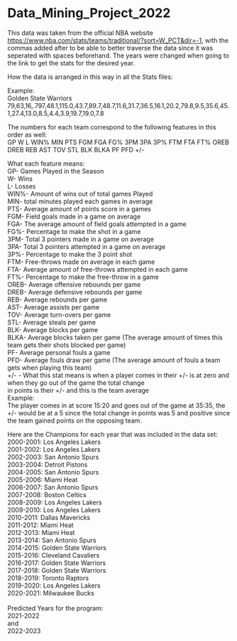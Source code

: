 # Data_Mining_Project_2022
This data was taken from the official NBA website https://www.nba.com/stats/teams/traditional/?sort=W_PCT&dir=-1, with the commas added after to be able to
    better traverse the data since it was seperated with spaces beforehand. The years were changed when going to the link to get the stats for the desired year.

How the data is arranged in this way in all the Stats files:<br>
<Team>
<Team Stats>
    
Example:<br>
    Golden State Warriors<br>
    79,63,16,.797,48.1,115.0,43.7,89.7,48.7,11.6,31.7,36.5,16.1,20.2,79.8,9.5,35.6,45.1,27.4,13.0,8.5,4.4,3.9,19.7,19.0,7.8<br>
    
The numbers for each team correspond to the following features in this order as well:<br>
GP W L WIN% MIN PTS FGM FGA FG% 3PM 3PA 3P% FTM FTA FT% OREB DREB REB AST TOV STL BLK BLKA PF PFD +/-<br>

What each feature means:<br>
    GP- Games Played in the Season<br>
    W- Wins<br>
    L- Losses<br>
    WIN%- Amount of wins out of total games Played<br>
    MIN- total minutes played each games in average<br>
    PTS- Average amount of points score in a games<br>
    FGM- Field goals made in a game on average<br>
    FGA- The average amount of field goals attempted in a game<br>
    FG%- Percentage to make the shot in a game<br>
    3PM- Total 3 pointers made in a game on average<br>
    3PA- Total 3 pointers attempted in a game on average<br>
    3P%- Percentage to make the 3 point shot<br>
    FTM- Free-throws made on average in each game<br>
    FTA- Average amount of free-throws attempted in each game<br>
    FT%- Percentage to make the free-throw in a game<br>
    OREB- Average offensive rebounds per game<br>
    DREB- Average defensive rebounds per game<br>
    REB- Average rebounds per game<br>
    AST- Average assists per game<br>
    TOV- Average turn-overs per game<br>
    STL- Average steals per game<br>
    BLK- Average blocks per game<br>
    BLKA- Average blocks taken per game (The average amount of times this team gets their shots blocked per game)<br>
    PF- Average personal fouls a game<br>
    PFD- Average fouls draw per game (The average amount of fouls a team gets when playing this team)<br>
    +/- - What this stat means is when a player comes in their +/- is at zero and when they go out of the game the total change<br>
            in points is their +/- and this is the team average<br>
            Example:<br>
                The player comes in at score 15:20 and goes out of the game at 35:35, the +/- would be at a 5 since the total change in points was 5 and positive since the team gained points on the opposing team.<br>

Here are the Champions for each year that was included in the data set:<br>
2000-2001: Los Angeles Lakers<br>
2001-2002: Los Angeles Lakers<br>
2002-2003: San Antonio Spurs<br>
2003-2004: Detroit Pistons<br>
2004-2005: San Antonio Spurs<br>
2005-2006: Miami Heat<br>
2006-2007: San Antonio Spurs<br>
2007-2008: Boston Celtics<br>
2008-2009: Los Angeles Lakers<br>
2009-2010: Los Angeles Lakers<br>
2010-2011: Dallas Mavericks<br>
2011-2012: Miami Heat<br>
2012-2013: Miami Heat<br>
2013-2014: San Antonio Spurs<br>
2014-2015: Golden State Warriors<br>
2015-2016: Cleveland Cavaliers<br>
2016-2017: Golden State Warriors<br>
2017-2018: Golden State Warriors<br>
2018-2019: Toronto Raptors<br>
2019-2020: Los Angeles Lakers<br>
2020-2021: Milwaukee Bucks<br>
<br>
Predicted Years for the program:<br>
2021-2022<br>
and<br>
2022-2023
